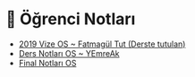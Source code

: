 # 📕 Öğrenci Notları

<!--YPackage.YGitbookIntegration-tarafından-otomatik-oluşturulmuştur-->

- [2019 Vize OS ~ Fatmagül Tut (Derste tutulan)](2019%20Vize%20OS%20~%20Fatmag%C3%BCl%20Tut%20%28Derste%20tutulan%29.pdf)
- [Ders Notları OS ~ YEmreAk](Ders%20Notlar%C4%B1%20OS%20~%20YEmreAk.pdf)
- [Final Notları OS](Final%20Notlar%C4%B1%20OS.pdf)

<!--YPackage.YGitbookIntegration-tarafından-otomatik-oluşturulmuştur-->
